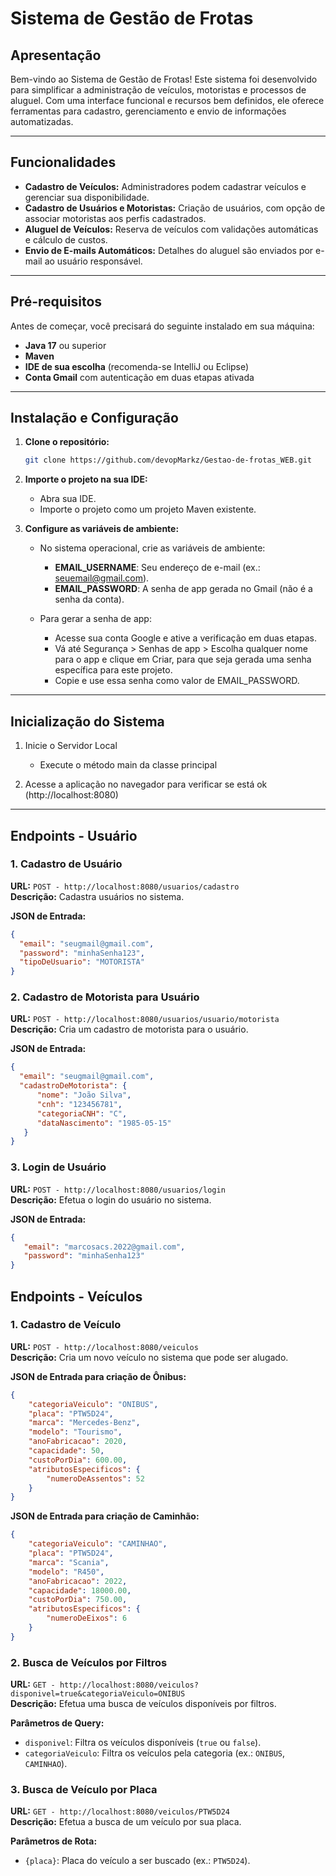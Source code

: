# Sistema de Gestão de Frotas

## Apresentação

Bem-vindo ao Sistema de Gestão de Frotas! Este sistema foi desenvolvido para simplificar a administração de veículos, motoristas e processos de aluguel. Com uma interface funcional e recursos bem definidos, ele oferece ferramentas para cadastro, gerenciamento e envio de informações automatizadas.

---

## Funcionalidades

- **Cadastro de Veículos:** Administradores podem cadastrar veículos e gerenciar sua disponibilidade.
- **Cadastro de Usuários e Motoristas:** Criação de usuários, com opção de associar motoristas aos perfis cadastrados.
- **Aluguel de Veículos:** Reserva de veículos com validações automáticas e cálculo de custos.
- **Envio de E-mails Automáticos:** Detalhes do aluguel são enviados por e-mail ao usuário responsável.

---

## Pré-requisitos

Antes de começar, você precisará do seguinte instalado em sua máquina:

- **Java 17** ou superior
- **Maven**
- **IDE de sua escolha** (recomenda-se IntelliJ ou Eclipse)
- **Conta Gmail** com autenticação em duas etapas ativada

---

## Instalação e Configuração

1. **Clone o repositório:**
   ```bash
   git clone https://github.com/devopMarkz/Gestao-de-frotas_WEB.git

2. **Importe o projeto na sua IDE:**
   - Abra sua IDE.
   - Importe o projeto como um projeto Maven existente.

3. **Configure as variáveis de ambiente:**
   - No sistema operacional, crie as variáveis de ambiente:
      - **EMAIL_USERNAME**: Seu endereço de e-mail (ex.: seuemail@gmail.com).
      - **EMAIL_PASSWORD**: A senha de app gerada no Gmail (não é a senha da conta).

   - Para gerar a senha de app:
      - Acesse sua conta Google e ative a verificação em duas etapas.
      - Vá até Segurança > Senhas de app > Escolha qualquer nome para o app e clique em Criar, para que seja gerada uma senha específica para este projeto.
      - Copie e use essa senha como valor de EMAIL_PASSWORD.

---

## Inicialização do Sistema

1. Inicie o Servidor Local
   - Execute o método main da classe principal
   
3. Acesse a aplicação no navegador para verificar se está ok (http://localhost:8080)

---

## Endpoints - Usuário

### 1. Cadastro de Usuário
**URL:** `POST - http://localhost:8080/usuarios/cadastro`  
**Descrição:** Cadastra usuários no sistema.

**JSON de Entrada:**
   ```json
   {
     "email": "seugmail@gmail.com",
     "password": "minhaSenha123",
     "tipoDeUsuario": "MOTORISTA"
   }
```

### 2. Cadastro de Motorista para Usuário
**URL:** `POST - http://localhost:8080/usuarios/usuario/motorista`  
**Descrição:** Cria um cadastro de motorista para o usuário.

**JSON de Entrada:**
   ```json
   {
     "email": "seugmail@gmail.com",
     "cadastroDeMotorista": {
         "nome": "João Silva",
         "cnh": "123456781",
         "categoriaCNH": "C",
         "dataNascimento": "1985-05-15"
      }
   }
```

### 3. Login de Usuário
**URL:** `POST - http://localhost:8080/usuarios/login`  
**Descrição:** Efetua o login do usuário no sistema.

**JSON de Entrada:**
   ```json
   {
      "email": "marcosacs.2022@gmail.com",
      "password": "minhaSenha123"
   }
```

## Endpoints - Veículos

### 1. Cadastro de Veículo
**URL:** `POST - http://localhost:8080/veiculos`  
**Descrição:** Cria um novo veículo no sistema que pode ser alugado.

**JSON de Entrada para criação de Ônibus:**
```json
{
    "categoriaVeiculo": "ONIBUS",
    "placa": "PTW5D24",
    "marca": "Mercedes-Benz",
    "modelo": "Tourismo",
    "anoFabricacao": 2020,
    "capacidade": 50,
    "custoPorDia": 600.00,
    "atributosEspecificos": {
        "numeroDeAssentos": 52
    }
}
```

**JSON de Entrada para criação de Caminhão:**
```json
{
    "categoriaVeiculo": "CAMINHAO",
    "placa": "PTW5D24",
    "marca": "Scania",
    "modelo": "R450",
    "anoFabricacao": 2022,
    "capacidade": 18000.00,
    "custoPorDia": 750.00,
    "atributosEspecificos": {
        "numeroDeEixos": 6
    }
}
```

### 2. Busca de Veículos por Filtros
**URL:** `GET - http://localhost:8080/veiculos?disponivel=true&categoriaVeiculo=ONIBUS`  
**Descrição:** Efetua uma busca de veículos disponíveis por filtros.  

**Parâmetros de Query:**  
- `disponivel`: Filtra os veículos disponíveis (`true` ou `false`).  
- `categoriaVeiculo`: Filtra os veículos pela categoria (ex.: `ONIBUS`, `CAMINHAO`).

### 3. Busca de Veículo por Placa
**URL:** `GET - http://localhost:8080/veiculos/PTW5D24`  
**Descrição:** Efetua a busca de um veículo por sua placa.  

**Parâmetros de Rota:**  
- `{placa}`: Placa do veículo a ser buscado (ex.: `PTW5D24`).  

